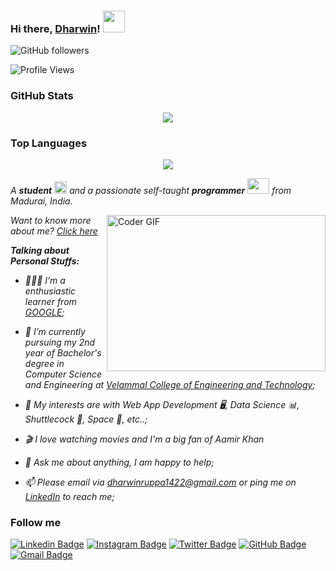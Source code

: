 ### Hi there, [Dharwin](https://www.linkedin.com/in/dharwin-j-ruppa)! <img src="https://raw.githubusercontent.com/TheDudeThatCode/TheDudeThatCode/master/Assets/Hi.gif" width=35 height=35> 
![GitHub followers](https://img.shields.io/github/followers/DharwinJRuppa?style=social)

![Profile Views](https://komarev.com/ghpvc/?username=DharwinJRuppa&style=flat-square)

### GitHub Stats
<p align="center">
  <a href = "https://github.com/DharwinJRuppa">
<img src="https://github-readme-stats-aj8vj7k8x.vercel.app/api?username=DharwinJRuppa&show_icons=true&title_color=ffc857&icon_color=8ac926&text_color=daf7dc&bg_color=151515&count_private=true&include_all_commits=true">
  </a>
 </p>
 
 ### Top Languages
<p align="center">
<a href = "https://github.com/DharwinJRuppa">
  <img src="https://github-readme-stats-aj8vj7k8x.vercel.app/api/top-langs/?username=DharwinJRuppa&layout=compact&title_color=ffc857&icon_color=8ac926&text_color=daf7dc&bg_color=151515&card_width=400">
</a>
</p>

<p>
  <em>
    A <b>student</b> <img src="https://raw.githubusercontent.com/TheDudeThatCode/TheDudeThatCode/master/Assets/Medal.gif" width=20 height=20> and a passionate self-taught <b>programmer</b> <img src="https://raw.githubusercontent.com/TheDudeThatCode/TheDudeThatCode/master/Assets/Developer.gif" width=35 height=25> from Madurai, India.
  </em>
  
 </p>

<img align="right" alt="Coder GIF" height=250 width=350 src="https://magiccopy.xyz/assets/images/hadder.gif" />

<em> Want to know more about me? [Click here](https://www.linkedin.com/in/dharwin-j-ruppa) </em>
<em>
  
  **Talking about Personal Stuffs:**

- 👨🏽‍💻 I’m a enthusiastic learner from [GOOGLE](https://www.google.com/);
- 💼 I’m currently pursuing my 2nd year of Bachelor's degree in Computer Science and Engineering at [Velammal College of Engineering and Technology](http://vcet.ac.in/);
- 🤔 My interests are with Web App Development 🖥️, Data Science 📊, Shuttlecock 🏏, Space 🚀, etc..;
- 🎬 I love watching movies and I'm a big fan of Aamir Khan <img src="https://www.pngfind.com/pngs/m/173-1737725_captain-americas-shield-hd-png-download.png" width=15 height=15>
- 💬 Ask me about anything, I am happy to help;
- 📫 Please email via dharwinruppa1422@gmail.com or ping me on [LinkedIn](https://www.linkedin.com/in/dharwin-j-ruppa) to reach me;
  <br/>
  
  </em>	


### Follow me

[![Linkedin Badge](https://img.shields.io/badge/-Dharwin%20J%20Ruppa-blue?style=flat-circle&logo=Linkedin&logoColor=white&link=https://www.linkedin.com/in/dharwin-j-ruppa)](https://www.linkedin.com/in/dharwin-j-ruppa)
[![Instagram Badge](https://img.shields.io/badge/-dharwin__ruppa-e02c73?style=flat-circle&labelColor=e02c73&logo=Instagram&logoColor=white&link=https://www.instagram.com/dharwin_ruppa)](https://www.instagram.com/dharwin_ruppa) 
[![Twitter Badge](https://img.shields.io/badge/-Dharwin%20J%20Ruppa-1ca0f1?style=flat-circle&labelColor=1ca0f1&logo=twitter&logoColor=white&link=https://twitter.com/DharwinJRuppa)](https://twitter.com/DharwinJRuppa) 
[![GitHub Badge](https://img.shields.io/badge/-Dharwin%20J%20Ruppa-24292e?style=flat-circle&labelColor=24292e&logo=github&logoColor=white&link=https://github.com/DharwinJRuppa)](https://github.com/DharwinJRuppa) 
[![Gmail Badge](https://img.shields.io/badge/-Dharwin%20J%20Ruppa-d54b3d?style=flat-circle&labelColor=d54b3d&logo=gmail&logoColor=white&link=mailto:dharwinruppa1422@gmail.com)](mailto:dharwinruppa1422@gmail.com)
